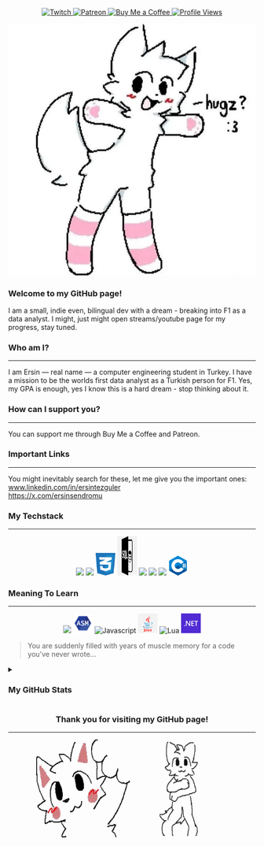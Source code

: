 <p align="center">
  <a href="https://www.twitch.tv/outraft">
    <img src="https://img.shields.io/static/v1?logo=twitch&label=&message=Twitch&color=9146FF&style=flat-square" alt="Twitch">
  </a>
  <a href="https://patreon.com/outraft?utm_medium=unknown&utm_source=join_link&utm_campaign=creatorshare_creator&utm_content=copyLink">
    <img src="https://img.shields.io/static/v1?logo=patreon&label=&message=Patreon&color=FF424D&style=flat-square" alt="Patreon">
  </a>
  <a href="https://coff.ee/outraft">
    <img src="https://img.shields.io/static/v1?logo=buymeacoffee&label=&message=Buy%20Me%20a%20Coffee&color=FFDD00&style=flat-square" alt="Buy Me a Coffee">
  </a>
  <a href="https://github.com/outraft">
    <img src="https://komarev.com/ghpvc/?username=outraft&style=flat-square" alt="Profile Views">
  </a>
</p>

<p align="center">
  <img src="./header/header.png">
</p>

### Welcome to my GitHub page!
I am a small, indie even, bilingual dev with a dream - breaking into F1 as a data analyst.
I might, just might open streams/youtube page for my progress, stay tuned.

### Who am I?
---
I am Ersin — real name — a computer engineering student in Turkey.
I have a mission to be the worlds first data analyst as a Turkish person for F1.
Yes, my GPA is enough, yes I know this is a hard dream - stop thinking about it.

### How can I support you?
---
You can support me through Buy Me a Coffee and Patreon.

### Important Links
---
You might inevitably search for these, let me give you the important ones:\
www.linkedin.com/in/ersintezguler \
https://x.com/ersinsendromu

### My Techstack
---
<p align="center">
  <img src="https://cdn.simpleicons.org/python?viewbox=auto&size=40" />
  <img src="https://cdn.simpleicons.org/html5?viewbox=auto&size=40" />
  <img src="./icons/css.svg" alt="CSS" width="40" heigth="35" />
  <img src="./icons/sql.svg" alt="SQL" width="40" height="80" />
  <img src="https://cdn.simpleicons.org/postgresql?viewbox=auto&size=40" />
  <img src="https://cdn.simpleicons.org/c++?viewbox=auto&size=40" />
  <img src="https://cdn.simpleicons.org/c?viewbox=auto&size=40" />
  <img src="./icons/csharp.svg" alt="C#" width="40" height="40"/>
</p>

### Meaning To Learn
---
<p align="center">
  <img src="https://cdn.simpleicons.org/rust?viewbox=auto&size=40" />
  <img src="./icons/assembly.svg" alt="Assembly" width="40" height="40"/>
  <img src="https://cdn.simpleicons.org/javascript?viewbox=auto&size=40" alt="Javascript"/>
  <img src="./icons/java.svg" alt="Java" width="40" height="40">
  <img src="https://cdn.simpleicons.org/lua?viewbox=auto&size=40" alt="Lua"/>
  <img src="./icons/net.svg" alt="dotNet" width="40" height="40">
</p>

> You are suddenly filled with years of muscle memory for a code you've never wrote...

<details>
  <summary><h3>My GitHub Stats</h3></summary>
  <p align="center">
    <img src="https://github-readme-stats.vercel.app/api?username=outraft&theme=dracula" 
         style="margin-bottom: 20px;">
  </p>
  <p align="center">
    <img src="https://github-readme-stats.vercel.app/api/top-langs/?username=outraft&size_weight=0.5&count_weight=0.5&langs_count=10&theme=dracula">
  </p>
</details>

<div align="center">

### Thank you for visiting my GitHub page!

---

</div>


<p align="center">
  <img src="./header/outro.gif" width="200" height="200" justify-content="center" display-blocks="flex">
  <img src="./header/boogie.gif" width="200" height="200" justify-content="center" display-blocks="flex">
</p>
